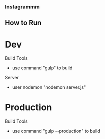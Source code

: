 ### Instagrammm

## How to Run

# Dev

Build Tools
- use command "gulp" to build

Server
- user nodemon "nodemon server.js"

# Production

Build Tools
- use command "gulp --production" to build
